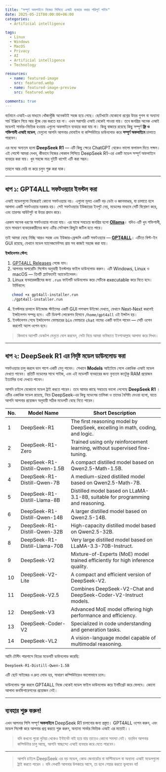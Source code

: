 ```yaml
---
title: "সম্পূর্ণ অফলাইনে নিজের পিসিতে এআই ব্যবহার করার পরিপূর্ণ গাইড"
date: 2025-05-21T00:00:00+06:00
categories:
  - Artificial intelligence

tags:
  - Linux
  - Windows
  - MacOS
  - Privacy
  - AI
  - Artificial intelligence
  - Technology

resources:
  - name: featured-image
    src: featured.webp
  - name: featured-image-preview
    src: featured.webp

comments: true
---
```


বর্তমানে এআই-এর মাধ্যমে খোঁজাখুঁজি অনেকটাই সহজ হয়ে গেছে। ছোটখাটো যেকোনো প্রশ্নের উত্তর গুগল বা অন্যান্য সার্চ ইঞ্জিনে গিয়ে আর খুঁজে বের করতে হয় না। এখন সরাসরি এআই থেকেই পাওয়া যায়। তবে জনপ্রিয় অনেক এআই মডেলই সার্ভার-ভিত্তিক হওয়ায় এগুলো অফলাইনে ব্যবহার করা যায় না। কিন্তু বাজারে রয়েছে কিছু সম্পূর্ণ **ফ্রি ও শক্তিশালী এআই মডেল**, যেগুলো আপনি আপনার মোবাইল বা কম্পিউটারে ডাউনলোড করে **সম্পূর্ণ অফলাইনে** চালাতে পারবেন।

এর মধ্যে অন্যতম হলো **DeepSeek R1** — এটি কিছু ক্ষেত্রে ChatGPT থেকেও ভালো ফলাফল দিতে সক্ষম। এই পোস্টে আমরা দেখব, কীভাবে নিজের লোকাল পিসিতে DeepSeek R1-এর একটি মডেল সম্পূর্ণ অফলাইনে ব্যবহার করা যায়। খুব সহজে মাত্র দুইটি ধাপেই এটি করা সম্ভব।

তাহলে আর দেরি না করে চলুন শুরু করা যাক।

---

## ধাপ ১: GPT4ALL সফটওয়্যার ইনস্টল করা

এআই মডেলগুলো নিজেরাই কোনো সফটওয়্যার নয়। এগুলো মূলত একটি বড় ডেটা ও জ্ঞানভাণ্ডার, যা চালাতে হলে আলাদা একটি সফটওয়্যার দরকার হয়। সেই সফটওয়্যার ইউজারের ইনপুট নেয়, মডেলের মাধ্যমে সেটি বিশ্লেষণ করে, এবং তারপর আউটপুট বা উত্তর প্রদান করে।

এরকম অনেক ধরণের সফটওয়্যার পাওয়া যায়। এর মাঝে সবচেয়ে জনপ্রিয় হলো **[Ollama](https://ollama.com/)**। যদিও এটি খুব শক্তিশালী,  তবে সাধারণ ব্যবহারকারীদের জন্য এটির সেটআপ কিছুটা জটিল হতে পারে।

তাই আমরা বেছে নিচ্ছি আরও সহজ এবং ইউজার-ফ্রেন্ডলি একটি সফটওয়্যার — **[GPT4ALL](https://github.com/nomic-ai/gpt4all)**। এটিতে বিল্ট-ইন GUI রয়েছে, যেখানে মডেল ম্যানেজমেন্টসহ প্রায় সব কাজই সহজে করা যায়।

**ইন্সটলেশন স্টেপ:**

1. [GPT4ALL Releases](https://github.com/nomic-ai/gpt4all/releases) পেজে যান।
2. আপনার অপারেটিং সিস্টেম অনুযায়ী ইনস্টলার ফাইল ডাউনলোড করুন। এটি Windows, Linux ও macOS — তিনটি প্ল্যাটফর্মেই অ্যাভেইলেবল।
3. Linux ব্যবহারকারীদের জন্য `.run` ফাইলটি ডাউনলোড করে সেটিকে executable করে নিতে হবে। টার্মিনালে:
```bash
   chmod +x gpt4all-installer.run
   ./gpt4all-installer.run
```

4. ইনস্টলার চালালে উইন্ডোজ স্টাইলের একটি GUI পপআপ উইন্ডো দেখতে, যেখানে Next-Next করলেই ইন্সটলেশন সম্পন্ন হবে। এটি ডিফল্ট লোকেশন হিসাবে  `/home/gpt4all` এই ইন্সটল হয়। 
5. ইনস্টলেশন শেষে ইন্সটলেশন ফোল্ডারের `bin` ফোল্ডারে `chat` নামের একটি ফাইল পাবেন — সেটি ওপেন করলেই অ্যাপ ওপেন হবে।

> কিভাবে অ্যাপটি ডেস্কটপ মেনুতে যোগ করবেন, সেটা নিয়ে আমরা ভবিষ্যতে ইনশাআল্লাহ আলাদা করে লিখব।

---

## ধাপ ২: DeepSeek R1 এর নির্দৃষ্ট মডেল ডাউনলোড করা

সফটওয়্যার চালু করলে ডান পাশে একটি মেনু পাবেন। সেখানে **Models** আইটেমে গেলে একাধিক এআই মডেল দেখতে পাবেন। প্রতিটি মডেলের সাথে সাইজ, এবং এই মডেলটি ব্যবহারের জন্য নুন্যতম কতটুকু RAM প্রয়োজন ইত্যাদির তথ্য দেখতে পাবেন।

আপনি চাইলে যেকোনো মডেল ট্রাই করতে পারেন। তবে আমার কাছে সবচেয়ে ভালো লেগেছে **DeepSeek R1** । এটির একাধিক মডেল রয়েছে, নিচে DeepSeek-এর কিছু মডেলের তালিকা ও তাদের বৈশিষ্ট্য দেওয়া হলো, যাতে আপনি আপনার প্রয়োজন অনুযায়ী সঠিক মডেলটি বেছে নিতে পারেন। 

| No. | Model Name                          | Short Description                                                                 |
|-----|-------------------------------------|-----------------------------------------------------------------------------------|
| 1   | DeepSeek-R1                         | The first reasoning model by DeepSeek, excelling in math, coding, and logic.     |
| 2   | DeepSeek-R1-Zero                   | Trained using only reinforcement learning, without supervised fine-tuning.       |
| 3   | DeepSeek-R1-Distill-Qwen-1.5B      | A compact distilled model based on Qwen2.5-Math-1.5B.                            |
| 4   | DeepSeek-R1-Distill-Qwen-7B        | A medium-sized distilled model based on Qwen2.5-Math-7B.                         |
| 5   | DeepSeek-R1-Distill-Llama-8B       | Distilled model based on LLaMA-3.1-8B, suitable for programming and reasoning.   |
| 6   | DeepSeek-R1-Distill-Qwen-14B       | A larger distilled model based on Qwen2.5-14B.                                   |
| 7   | DeepSeek-R1-Distill-Qwen-32B       | High-capacity distilled model based on Qwen2.5-32B.                              |
| 8   | DeepSeek-R1-Distill-Llama-70B      | Very large distilled model based on LLaMA-3.3-70B-Instruct.                      |
| 9   | DeepSeek-V2                        | Mixture-of-Experts (MoE) model trained efficiently for high inference quality.   |
| 10  | DeepSeek-V2-Lite                   | A compact and efficient version of DeepSeek-V2.                                  |
| 11  | DeepSeek-V2.5                      | Combines DeepSeek-V2-Chat and DeepSeek-Coder-V2-Instruct models.                |
| 12  | DeepSeek-V3                        | Advanced MoE model offering high performance and efficiency.                     |
| 13  | DeepSeek-Coder-V2                  | Specialized in code understanding and generation tasks.                          |
| 14  | DeepSeek-VL2                       | A vision-language model capable of multimodal reasoning.                         |

আমি টেস্টিং পারপাসে নিচের মডেলটি ডাউনলোড করেছি:

`DeepSeek-R1-Distill-Qwen-1.5B`

এটি ছোট সাইজের ও দ্রুত লোড হয়, সাধারণ কম্পিউটারেও ভালোভাবে চলে।


ডাউনলোড শুরু করলে GPT4ALL নিজে থেকেই মডেল ফাইল ডাউনলোড করে ইনটিগ্রেট করে ফেলবে। কোনো আলাদা কনফিগারেশনের প্রয়োজন নেই।

---

## ব্যবহার শুরু করুন!

এখন আপনার পিসি সম্পূর্ণ **অফলাইনে** DeepSeek R1 চালানোর জন্য প্রস্তুত। GPT4ALL ওপেন করুন, এবং মডেল সিলেক্ট করে আপনার প্রশ্ন করতে শুরু করুন, অন্যান্য সার্ভার ভিত্তিক এআই এর মতোই।।
> যদি কখনো পুরো দুনিয়া থেকেও ইন্টার্নেট নাই হয়ে যায় তাতেও কোনো সমস্যা নেই।  যতদিন আপনার কম্পিউটার চালু আছে, আপনি স্বাচ্ছন্দ্যে এআই ব্যবহার করে যেতে পারবেন।

---
>  আপনি চাইলে DeepSeek এর বড় মডেল, কোড জেনারেটর বা মাল্টিমডেল বা অন্যান্য এআই মডেলগুলো ট্রাই করতে পারেন । যদি লেখাটি আপনার উপকারে আসে, তা হলে শেয়ার করতে ভুলবেন না!